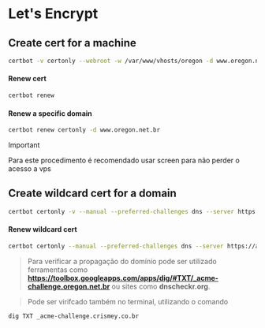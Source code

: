 # Let's Encrypt

## Create cert for a machine
```bash
certbot -v certonly --webroot -w /var/www/vhosts/oregon -d www.oregon.net.br
```
#### Renew cert
```bash
certbot renew
```

#### Renew a specific domain
```bash
certbot renew certonly -d www.oregon.net.br
```

> [!IMPORTANT]
Para este procedimento é recomendado usar screen para não perder o acesso a vps


## Create wildcard cert for a domain
```bash
certbot certonly -v --manual --preferred-challenges dns --server https://acme-v02.api.letsencrypt.org/directory -d '*.bagarote.dev.br' -d bagarote.dev.br
```

#### Renew wildcard cert
```bash
certbot certonly --manual --preferred-challenges dns --server https://acme-v02.api.letsencrypt.org/directory -d '*.bagarote.dev.br' -d bagarote.dev.br --force-renewal --manual-public-ip-logging-ok
```

> Para verificar a propagação do domínio pode ser utilizado ferramentas como **https://toolbox.googleapps.com/apps/dig/#TXT/_acme-challenge.oregon.net.br** ou sites como **dnscheckr.org**.

> Pode ser virifcado também no terminal, utilizando o comando

```bash
dig TXT _acme-challenge.crismey.co.br
```